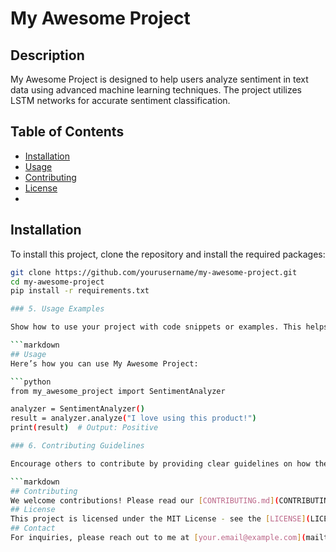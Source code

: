 # My Awesome Project
## Description
My Awesome Project is designed to help users analyze sentiment in text data using advanced machine learning techniques. The project utilizes LSTM networks for accurate sentiment classification.
## Table of Contents
- [Installation](#installation)
- [Usage](#usage)
- [Contributing](#contributing)
- [License](#license)
- 
## Installation
To install this project, clone the repository and install the required packages:

```bash
git clone https://github.com/yourusername/my-awesome-project.git
cd my-awesome-project
pip install -r requirements.txt

### 5. Usage Examples

Show how to use your project with code snippets or examples. This helps users understand how to implement your project in their own applications.

```markdown
## Usage
Here’s how you can use My Awesome Project:

```python
from my_awesome_project import SentimentAnalyzer

analyzer = SentimentAnalyzer()
result = analyzer.analyze("I love using this product!")
print(result)  # Output: Positive

### 6. Contributing Guidelines

Encourage others to contribute by providing clear guidelines on how they can help improve the project.

```markdown
## Contributing
We welcome contributions! Please read our [CONTRIBUTING.md](CONTRIBUTING.md) for details on our code of conduct and the process for submitting pull requests.
## License
This project is licensed under the MIT License - see the [LICENSE](LICENSE) file for details.
## Contact
For inquiries, please reach out to me at [your.email@example.com](mailto:your.email@example.com).
